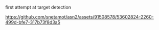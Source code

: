 first attempt at target detection

https://github.com/snetamot/asn2/assets/91508578/53602824-2260-499d-bfe7-317b73f8d3a5

